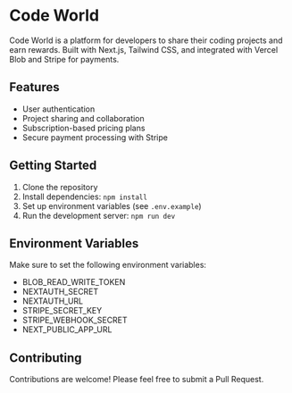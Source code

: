 # Code World

Code World is a platform for developers to share their coding projects and earn rewards. Built with Next.js, Tailwind CSS, and integrated with Vercel Blob and Stripe for payments.

## Features

- User authentication
- Project sharing and collaboration
- Subscription-based pricing plans
- Secure payment processing with Stripe

## Getting Started

1. Clone the repository
2. Install dependencies: `npm install`
3. Set up environment variables (see `.env.example`)
4. Run the development server: `npm run dev`

## Environment Variables

Make sure to set the following environment variables:

- BLOB_READ_WRITE_TOKEN
- NEXTAUTH_SECRET
- NEXTAUTH_URL
- STRIPE_SECRET_KEY
- STRIPE_WEBHOOK_SECRET
- NEXT_PUBLIC_APP_URL

## Contributing

Contributions are welcome! Please feel free to submit a Pull Request.

